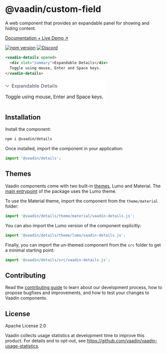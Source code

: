# @vaadin/custom-field

A web component that provides an expandable panel for showing and hiding content.

[Documentation + Live Demo ↗](https://vaadin.com/docs/latest/ds/components/details)

[![npm version](https://badgen.net/npm/v/@vaadin/details)](https://www.npmjs.com/package/@vaadin/details)
[![Discord](https://img.shields.io/discord/732335336448852018?label=discord)](https://discord.gg/PHmkCKC)

```html
<vaadin-details opened>
  <div slot="summary">Expandable Details</div>
  Toggle using mouse, Enter and Space keys.
</vaadin-details>
```

[<img src="https://raw.githubusercontent.com/vaadin/web-components/master/packages/details/screenshot.png" alt="Screenshot of vaadin-details" width="320">](https://vaadin.com/docs/latest/ds/components/details)

## Installation

Install the component:

```sh
npm i @vaadin/details
```

Once installed, import the component in your application:

```js
import '@vaadin/details';
```

## Themes

Vaadin components come with two built-in [themes](https://vaadin.com/docs/latest/ds/customization/using-themes), Lumo and Material.
The [main entrypoint](https://github.com/vaadin/web-components/blob/master/packages/details/vaadin-details.js) of the package uses the Lumo theme.

To use the Material theme, import the component from the `theme/material` folder:

```js
import '@vaadin/details/theme/material/vaadin-details.js';
```

You can also import the Lumo version of the component explicitly:

```js
import '@vaadin/details/theme/lumo/vaadin-details.js';
```

Finally, you can import the un-themed component from the `src` folder to get a minimal starting point:

```js
import '@vaadin/details/src/vaadin-details.js';
```

## Contributing

Read the [contributing guide](https://vaadin.com/docs/latest/guide/contributing/overview) to learn about our development process, how to propose bugfixes and improvements, and how to test your changes to Vaadin components.

## License

Apache License 2.0

Vaadin collects usage statistics at development time to improve this product.
For details and to opt-out, see https://github.com/vaadin/vaadin-usage-statistics.
